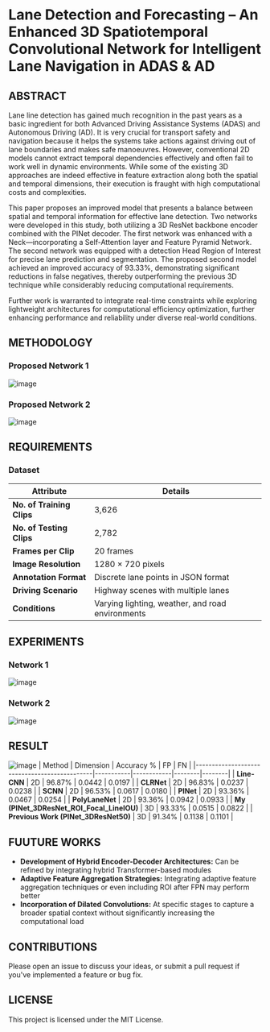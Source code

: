 # Lane Detection and Forecasting – An Enhanced 3D Spatiotemporal Convolutional Network for Intelligent Lane Navigation in ADAS & AD 

## ABSTRACT
Lane line detection has gained much recognition in the past years as a basic ingredient for both Advanced Driving Assistance Systems (ADAS) and Autonomous Driving (AD). It is very crucial for transport safety and navigation because it helps the systems take actions against driving out of lane boundaries and makes safe manoeuvres. However, conventional 2D models cannot extract temporal dependencies effectively and often fail to work well in dynamic environments. While some of the existing 3D approaches are indeed effective in feature extraction along both the spatial and temporal dimensions, their execution is fraught with high computational costs and complexities. 

This paper proposes an improved model that presents a balance between spatial and temporal information for effective lane detection. Two networks were developed in this study, both utilizing a 3D ResNet backbone encoder combined with the PINet decoder. The first network was enhanced with a Neck—incorporating a Self-Attention layer and Feature Pyramid Network. The second network was equipped with a detection Head Region of Interest for precise lane prediction and segmentation. The proposed second model achieved an improved accuracy of 93.33%, demonstrating significant reductions in false negatives, thereby outperforming the previous 3D technique while considerably reducing computational requirements.

Further work is warranted to integrate real-time constraints while exploring lightweight architectures for computational efficiency optimization, further enhancing performance and reliability under diverse real-world conditions.

## METHODOLOGY
### Proposed Network 1
![image](https://github.com/user-attachments/assets/9cbaf50a-e55f-4737-9c67-a8cd19a1a444)

### Proposed Network 2
![image](https://github.com/user-attachments/assets/ce53174e-5d51-402e-a098-d71cd70c89c8)

## REQUIREMENTS
### Dataset
| Attribute               | Details                                      |
|-------------------------|----------------------------------------------|
| **No. of Training Clips** | 3,626                                       |
| **No. of Testing Clips**  | 2,782                                       |
| **Frames per Clip**       | 20 frames                                   |
| **Image Resolution**      | 1280 × 720 pixels                           |
| **Annotation Format**     | Discrete lane points in JSON format         |
| **Driving Scenario**      | Highway scenes with multiple lanes          |
| **Conditions**            | Varying lighting, weather, and road environments |


## EXPERIMENTS
### Network 1
![image](https://github.com/user-attachments/assets/7d59dcb8-3c3d-4714-b58c-be87c9a7cbcf)
### Network 2
![image](https://github.com/user-attachments/assets/b8123147-39ad-41e4-9811-97a348c55122)
## RESULT
![image](https://github.com/user-attachments/assets/b6ed97cc-e4a3-4054-b3dc-f6f5d435ac6e)
| Method                                       | Dimension | Accuracy % | FP     | FN     |
|----------------------------------------------|-----------|------------|--------|--------|
| **Line-CNN**                                 | 2D        | 96.87%     | 0.0442 | 0.0197 |
| **CLRNet**                                   | 2D        | 96.83%     | 0.0237 | 0.0238 |
| **SCNN**                                     | 2D        | 96.53%     | 0.0617 | 0.0180 |
| **PINet**                                    | 2D        | 93.36%     | 0.0467 | 0.0254 |
| **PolyLaneNet**                              | 2D        | 93.36%     | 0.0942 | 0.0933 |
| **My (PINet_3DResNet_ROI_Focal_LineIOU)**    | 3D        | 93.33%     | 0.0515 | 0.0822 |
| **Previous Work (PINet_3DResNet50)**         | 3D        | 91.34%     | 0.1138 | 0.1101 |

## FUUTURE WORKS
- **Development of Hybrid Encoder-Decoder Architectures:**  Can be refined by integrating hybrid Transformer-based modules
- **Adaptive Feature Aggregation Strategies:** Integrating adaptive feature aggregation techniques or even including ROI after FPN may perform better
- **Incorporation of Dilated Convolutions:** At specific stages to capture a broader spatial context without significantly increasing the computational load

## CONTRIBUTIONS
Please open an issue to discuss your ideas, or submit a pull request if you've implemented a feature or bug fix.

## LICENSE
This project is licensed under the MIT License.

